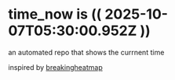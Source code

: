 # time_now is (( 2025-10-07T05:30:00.952Z ))

an automated repo that shows the currnent time

inspired by [breakingheatmap](https://github.com/breakingheatmap/breakingheatmap)